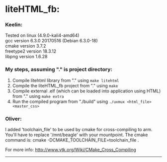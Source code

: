 # liteHTML_fb:

### Keelin:

Tested on linux (4.9.0-kali4-amd64)           <br/>
gcc version 6.3.0 20170516 (Debian 6.3.0-18)  <br/>
cmake version 3.7.2                           <br/>
freetype2 version 18.3.12                     <br/>
libpng version 1.6.28                         <br/>

### My steps, assuming "." is project directory:
1. Compile litehtml library from "." using `make litehtml`
2. Compile the liteHTML_fb project from "." using `make`
3. Compile external .elf (which can be loaded into application using HTML) from "." using `make extra`
4. Run the compiled program from "./build" using `./uxmux <html_file> <master_css>`

### Oliver:

I added 'toolchain_file' to be used by cmake for cross-compiling to arm.
You'll have to replace '/mnt/beagle' with your mountpoint.
The cmake command is: cmake -DCMAKE_TOOLCHAIN_FILE=toolchain_file .

For more info: http://www.vtk.org/Wiki/CMake_Cross_Compiling

---
